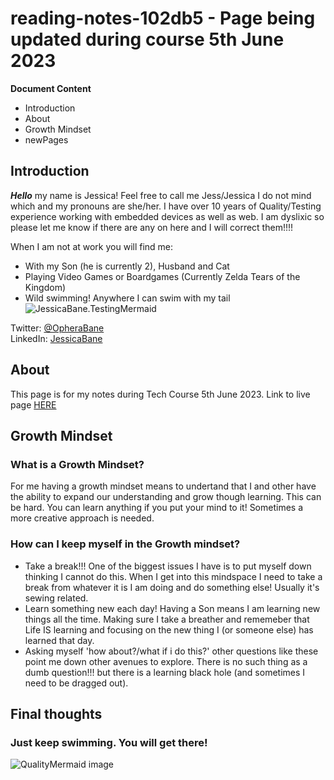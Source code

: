 # reading-notes-102db5 - Page being updated during course 5th June 2023


**Document Content**

- Introduction
- About
- Growth Mindset
- newPages


## Introduction

***Hello*** my name is Jessica! Feel free to call me Jess/Jessica I do not mind which and my pronouns are she/her.
I have over 10 years of Quality/Testing experience working with embedded devices as well as web.
I am dyslixic so please let me know if there are any on here and I will correct them!!!!

When I am not at work you will find me:
- With my Son (he is currently 2), Husband and Cat
- Playing Video Games or Boardgames (Currently Zelda Tears of the Kingdom)
- Wild swimming! Anywhere I can swim with my tail
![JessicaBane.TestingMermaid](https://pbs.twimg.com/profile_banners/2798096399/1566222131/1500x500)

Twitter: [@OpheraBane](https://twitter.com/OpheraBane)  
LinkedIn: [JessicaBane](https://www.linkedin.com/in/jessica-bane-testing-mermaid/)

## About

This page is for my notes during Tech Course 5th June 2023.
Link to live page [HERE](https://qualitymermaid.github.io/reading-notes-102db5/)

## Growth Mindset  

### What is a Growth Mindset?

For me having a growth mindset means to undertand that I and other have the ability to expand our understanding and grow though learning. This can be hard. You can learn anything if you put your mind to it! Sometimes a more creative approach is needed.

### How can I keep myself in the Growth mindset?

- Take a break!!! One of the biggest issues I have is to put myself down thinking I cannot do this. When I get into this mindspace I need to take a break from whatever it is I am doing and do something else! Usually it's sewing related.
- Learn something new each day! Having a Son means I am learning new things all the time. Making sure I take a breather and rememeber that Life IS learning and focusing on the new thing I (or someone else) has learned that day. 
- Asking myself 'how about?/what if i do this?' other questions like these point me down other avenues to explore. There is no such thing as a dumb question!!! but there is a learning black hole (and sometimes I need to be dragged out).

## Final thoughts
### Just keep swimming. You will get there!
![QualityMermaid image](https://scontent-lcy1-2.xx.fbcdn.net/v/t39.30808-6/347439970_1308507819773866_843173614353055108_n.jpg?_nc_cat=110&ccb=1-7&_nc_sid=730e14&_nc_ohc=i2eMchO8wFkAX8K3ITC&_nc_ht=scontent-lcy1-2.xx&oh=00_AfDmWFdwfH7zEMfh5fAkJ2KLgn-jurKFpQBg9Zn6Wn_52A&oe=648469B5)

